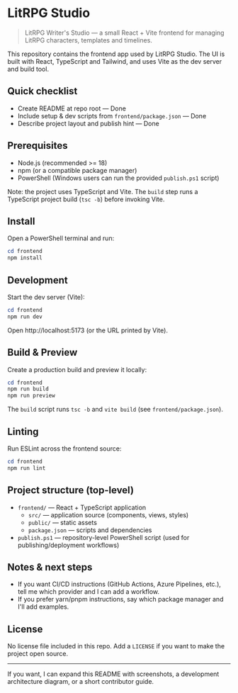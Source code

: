 # LitRPG Studio

> LitRPG Writer's Studio — a small React + Vite frontend for managing LitRPG characters, templates and timelines.

This repository contains the frontend app used by LitRPG Studio. The UI is built with React, TypeScript and Tailwind, and uses Vite as the dev server and build tool.

## Quick checklist
- Create README at repo root — Done
- Include setup & dev scripts from `frontend/package.json` — Done
- Describe project layout and publish hint — Done

## Prerequisites
- Node.js (recommended >= 18)
- npm (or a compatible package manager)
- PowerShell (Windows users can run the provided `publish.ps1` script)

Note: the project uses TypeScript and Vite. The `build` step runs a TypeScript project build (`tsc -b`) before invoking Vite.

## Install
Open a PowerShell terminal and run:

```powershell
cd frontend
npm install
```

## Development
Start the dev server (Vite):

```powershell
cd frontend
npm run dev
```

Open http://localhost:5173 (or the URL printed by Vite).

## Build & Preview
Create a production build and preview it locally:

```powershell
cd frontend
npm run build
npm run preview
```

The `build` script runs `tsc -b` and `vite build` (see `frontend/package.json`).

## Linting
Run ESLint across the frontend source:

```powershell
cd frontend
npm run lint
```

## Project structure (top-level)
- `frontend/` — React + TypeScript application
  - `src/` — application source (components, views, styles)
  - `public/` — static assets
  - `package.json` — scripts and dependencies
- `publish.ps1` — repository-level PowerShell script (used for publishing/deployment workflows)

## Notes & next steps
- If you want CI/CD instructions (GitHub Actions, Azure Pipelines, etc.), tell me which provider and I can add a workflow.
- If you prefer yarn/pnpm instructions, say which package manager and I'll add examples.

## License
No license file included in this repo. Add a `LICENSE` if you want to make the project open source.

---

If you want, I can expand this README with screenshots, a development architecture diagram, or a short contributor guide.
